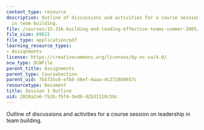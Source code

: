 ```yaml
---
content_type: resource
description: Outline of discussions and activities for a course session on leadership
  in team building.
file: /courses/15-316-building-and-leading-effective-teams-summer-2005/2028a2a6752bfbf43ed0d2b31310c58c_1.pdf
file_size: 69822
file_type: application/pdf
learning_resource_types:
- Assignments
license: https://creativecommons.org/licenses/by-nc-sa/4.0/
ocw_type: OCWFile
parent_title: Assignments
parent_type: CourseSection
parent_uid: 7b5735c6-efb8-56ef-4aaa-4c2728b0657c
resourcetype: Document
title: Session 1 Outline
uid: 2028a2a6-752b-fbf4-3ed0-d2b31310c58c
---
```

Outline of discussions and activities for a course session on leadership in team building.